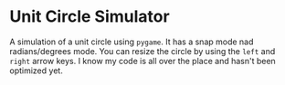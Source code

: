 # Unit Circle Simulator
A simulation of a unit circle using `pygame`. It has a snap mode nad radians/degrees mode. You can resize the circle by using the `left` and `right` arrow keys. I know my code is all over the place and hasn't been optimized yet.
